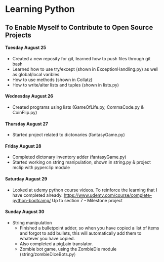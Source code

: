 # Learning Python
## To Enable Myself to Contribute to Open Source Projects


#### Tuesday August 25

- Created a new reposity for git, learned how to push files through git bash
- Learned how to use try/except (shown in ExceptionHandling.py) as well as global/local varibles
- How to use methods (shown in Collatz)
- How to write/alter lists and tuples (shown in lists.py)

#### Wednesday August 26

- Created programs using lists (GameOfLife.py, CommaCode.py & CoinFlip.py)

#### Thursday August 27

- Started project related to dictonaries (fantasyGame.py)

#### Friday August 28

- Completed dictonary inventory adder (fantasyGame.py)
- Started working on string manipulation, shown in string.py & project mclip with pyperclip module

#### Saturday August 29

- Looked at udemy python course videos. To reinforce the learning that I have completed already. https://www.udemy.com/course/complete-python-bootcamp/ Up to section 7 - Milestone project

#### Sunday August 30

- String manipulation
    - Finished a bulletpoint adder, so when you have copied a list of items and forgot to add bullets, this will automatically add them to whatever you have copied.
    - Also completed a pigLain translator.
    - Zombie bot game, using the ZombieDie module (string/zombieDiceBots.py)
